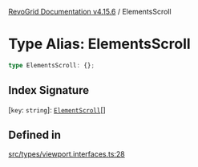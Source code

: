 [RevoGrid Documentation v4.15.6](README.md) / ElementsScroll

# Type Alias: ElementsScroll

```ts
type ElementsScroll: {};
```

## Index Signature

 \[`key`: `string`\]: [`ElementScroll`](Interface.ElementScroll.md)[]

## Defined in

[src/types/viewport.interfaces.ts:28](https://github.com/revolist/revogrid/blob/8ab186c1ae2faee97d25784acff6dbf4187524f8/src/types/viewport.interfaces.ts#L28)
